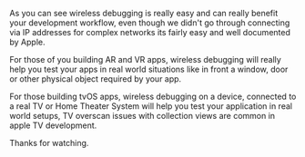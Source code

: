 As you can see wireless debugging is really easy and can really benefit your development workflow, even though we didn't go through connecting via IP addresses for complex networks its fairly easy and well documented by Apple.

For those of you building AR and VR apps, wireless debugging will really help you test your apps in real world situations like in front a window, door or other physical object required by your app.

For those building tvOS apps, wireless debugging on a device, connected to a real TV or Home Theater System will help you test your application in real world setups, TV overscan issues with collection views are common in apple TV development.

Thanks for watching.

